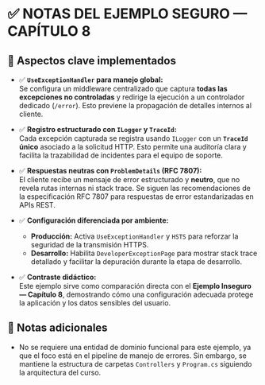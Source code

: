 # ✅ NOTAS DEL EJEMPLO SEGURO — CAPÍTULO 8

## 🔑 Aspectos clave implementados

- ✅ **`UseExceptionHandler` para manejo global:**  
  Se configura un middleware centralizado que captura **todas las excepciones no controladas** y redirige la ejecución a un controlador dedicado (`/error`).
  Esto previene la propagación de detalles internos al cliente.

- ✅ **Registro estructurado con `ILogger` y `TraceId`:**  
  Cada excepción capturada se registra usando `ILogger` con un **`TraceId` único** asociado a la solicitud HTTP.
  Esto permite una auditoría clara y facilita la trazabilidad de incidentes para el equipo de soporte.

- ✅ **Respuestas neutras con `ProblemDetails` (RFC 7807):**  
  El cliente recibe un mensaje de error estructurado y **neutro**, que no revela rutas internas ni stack trace.
  Se siguen las recomendaciones de la especificación RFC 7807 para respuestas de error estandarizadas en APIs REST.

- ✅ **Configuración diferenciada por ambiente:**  
  - **Producción:** Activa `UseExceptionHandler` y `HSTS` para reforzar la seguridad de la transmisión HTTPS.
  - **Desarrollo:** Habilita `DeveloperExceptionPage` para mostrar stack trace detallado y facilitar la depuración durante la etapa de desarrollo.

- ✅ **Contraste didáctico:**  
  Este ejemplo sirve como comparación directa con el **Ejemplo Inseguro — Capítulo 8**, demostrando cómo una configuración adecuada protege la aplicación y los datos sensibles del usuario.

## 📌 Notas adicionales

- No se requiere una entidad de dominio funcional para este ejemplo, ya que el foco está en el pipeline de manejo de errores.
  Sin embargo, se mantiene la estructura de carpetas `Controllers` y `Program.cs` siguiendo la arquitectura del curso.